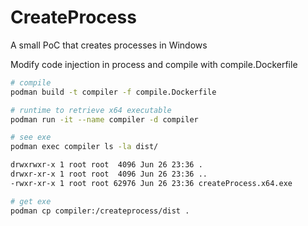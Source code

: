 # CreateProcess

A small PoC that creates processes in Windows

Modify code injection in process and compile with compile.Dockerfile

```bash
# compile
podman build -t compiler -f compile.Dockerfile

# runtime to retrieve x64 executable
podman run -it --name compiler -d compiler

# see exe
podman exec compiler ls -la dist/

drwxrwxr-x 1 root root  4096 Jun 26 23:36 .
drwxr-xr-x 1 root root  4096 Jun 26 23:36 ..
-rwxr-xr-x 1 root root 62976 Jun 26 23:36 createProcess.x64.exe

# get exe
podman cp compiler:/createprocess/dist .
```